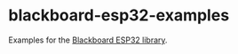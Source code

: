 # blackboard-esp32-examples
Examples for the [Blackboard ESP32 library](https://github.com/kevinhikaruevans/blackboard-esp32).
